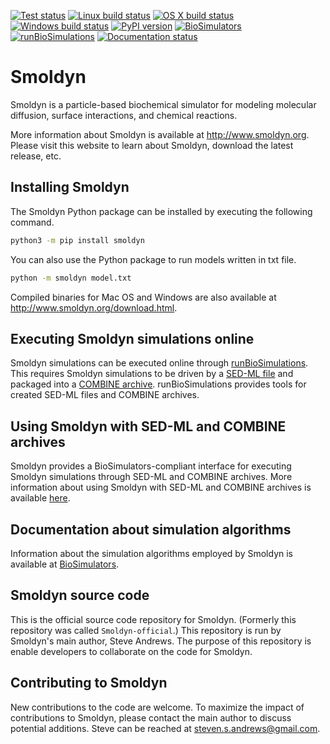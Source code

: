 [![Test status](https://github.com/ssandrews/Smoldyn/actions/workflows/linux.yml/badge.svg)](https://github.com/ssandrews/Smoldyn/actions/workflows/linux.yml)
[![Linux build status](https://github.com/ssandrews/Smoldyn/actions/workflows/wheels_linux.yml/badge.svg)](https://github.com/ssandrews/Smoldyn/actions/workflows/wheels_linux.yml)
[![OS X build status](https://github.com/ssandrews/Smoldyn/actions/workflows/osx.yml/badge.svg)](https://github.com/ssandrews/Smoldyn/actions/workflows/osx.yml)
[![Windows build status](https://github.com/ssandrews/Smoldyn/actions/workflows/windows.yml/badge.svg)](https://github.com/ssandrews/Smoldyn/actions/workflows/windows.yml)
[![PyPI version](https://badge.fury.io/py/smoldyn.svg)](https://badge.fury.io/py/smoldyn)
[![BioSimulators](https://img.shields.io/badge/BioSimulators-registered-brightgreen)](https://biosimulators.org/simulators/smoldyn)
[![runBioSimulations](https://img.shields.io/badge/runBioSimulations-simulate-brightgreen)](https://run.biosimulations.org/run)
[![Documentation status](https://readthedocs.org/projects/smoldyn/badge/?version=latest)](https://smoldyn.readthedocs.io/en/latest/?badge=latest)

# Smoldyn

Smoldyn is a particle-based biochemical simulator for modeling molecular
diffusion, surface interactions, and chemical reactions.

More information about Smoldyn is available at http://www.smoldyn.org. 
Please visit this website to learn about Smoldyn, download the latest
release, etc.

## Installing Smoldyn
The Smoldyn Python package can be installed by executing the following command.
```sh
python3 -m pip install smoldyn
```

You can also use the Python package to run models written in txt file.

```sh
python -m smoldyn model.txt
```

Compiled binaries for Mac OS and Windows are also available at
http://www.smoldyn.org/download.html.

## Executing Smoldyn simulations online
Smoldyn simulations can be executed online through
[runBioSimulations](https://run.biosimulations.org/run). This requires
Smoldyn simulations to be driven by a [SED-ML file](https://sed-ml.org) 
and packaged into a [COMBINE archive](http://combinearchive.org/).
runBioSimulations provides tools for created SED-ML files and COMBINE
archives.

## Using Smoldyn with SED-ML and COMBINE archives
Smoldyn provides a BioSimulators-compliant interface for executing Smoldyn
simulations through SED-ML and COMBINE archives. More information about
using Smoldyn with SED-ML and COMBINE archives is available
[here](Using-Smoldyn-with-SED-ML-COMBINE-BioSimulators.md).

## Documentation about simulation algorithms
Information about the simulation algorithms employed by Smoldyn
is available at [BioSimulators](https://biosimulators.org/simulators/smoldyn).

## Smoldyn source code
This is the official source code repository for Smoldyn. (Formerly this
repository was called `Smoldyn-official`.) This repository is run by 
Smoldyn's main author, Steve Andrews. The purpose of this repository is
enable developers to collaborate on the code for Smoldyn.

## Contributing to Smoldyn
New contributions to the code are welcome. To maximize the impact of
contributions to Smoldyn, please contact the main author to discuss
potential additions. Steve can be reached at steven.s.andrews@gmail.com.
